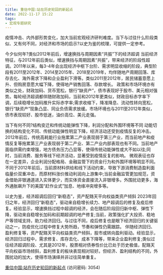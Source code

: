 ```yaml
---
title: 重估中国:站在历史轮回的新起点
date: 2022-11-17 15:22
tags:
- 宏观专题研究 
---
```

疫情冲击、内外部形势变化，加大当前宏观经济研判难度。当下与过往什么阶段类似、又有何不同，对经济和市场的启示?以史为鉴的梳理，可提供一定参考。

今夕似何年?类似2012年前后，增速换挡与周期因素“共振”下的经济超调
当前经济特征，与2012年前后类似，增速换挡与周期因素“共振”，带来经济的阶段性超调。2011年以来，每3-4年会出现经济中枢下台阶、需求明显收缩的阶段，典型阶段有2011至2012年、2014至2015年、2018至2019年，均伴随地产周期回落、库存去化、海外需求下降和企业盈利下滑等。类似2011至2012年，居民储蓄意愿上升、但购房意愿大幅下降，使得地产销售回落、存款增长。
政策和市场环境亦有类似之处，财政加码、货币宽松，银行“缺资产”，债市表现好于股市、美元相对强势。每轮经济超调都伴随财政加码，当前和2012年更类似，财政目标赤字率下调，后续稳增长加码推升实际赤字率;需求收缩下，降准降息、流动性转向宽松，银行“缺资产”现象凸显、同业负债需求放缓。市场环境也与2011至2012年类似，债市表现较好、股市低迷，油价高位、美元走强。
<!-- more -->
当下有何不同?结构变迁和传统动能弹性下降，利润分配和外围环境等不同
动能切换的结构变化不同、传统动能弹性明显下降，经济活动还受到疫情反复的冲击。2012年前后，传统高耗能行业拖累第二产业表现弱于第三产业，而当前地产和疫情反复等拖累第三产业表现弱于第二产业、第二产业内部表现也有不同。当前地产面临供需约束增强，地方债务压力凸显等，使得传统动能弹性或大不如以往;同时，当前消费、服务等线下经济活动，显著受到疫情反复的影响。
微观表征也存在一定差异，企业利润分配格局、金融监管下的资金行为和外围环境等明显不同。不同于2012年前后，当前原材料供给和线下活动约束，导致下游消费制造盈利面临量价双重冲击，而原材料涨价推动利润向上游集中;当前金融监管更加规范，资金借助非银通道进入实体更少，而实体资金直接流入非银增多。外围扰动更多，海外通胀飙升下的美国“赶作业式”加息、地缘冲突增多等。

以史为鉴，经济超调后回归“新稳态”，资产配臵天平向权益类资产倾斜
2023年回归之年，经济回归“新稳态”，驱动来自稳增长续力、地产超调后的修复及疫后修复。经验显示，增速换挡过程中超调的经济，会在随后阶段回归新中枢、弹性下降，驱动来自稳增长加码和前期超调的地产修复;当前，政策强化扩大投资、稳地产等领域支持，助力经济回归。与过往不同，疫后修复也是眼下经济回归的关键驱动之一，防疫优化过程中修复大势所趋，节奏和弹性仍需跟踪。
伴随经济回归、盈利修复等，资产配臵天平向权益类资产倾斜，股市或转向盈利驱动。经验显示，经济回归过程中，需求修复、库存去化、成本下降等，带来企业盈利修复;类似过往经济超调阶段、尤其是2012年，股票相对债券性价比已处于历史极值，配臵天平向权益市场倾斜，盈利修复的板块表现相对较好。但经济、盈利结构的不同，外围扰动的加大，使得市场演绎并非过往简单重复。

[重估中国:站在历史轮回的新起点](https://url12.ctfile.com/f/3948612-724738564-bc5124?p=3054)
(访问密码: 3054)
